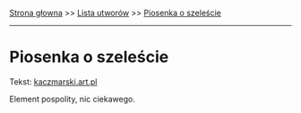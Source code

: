 [Strona głowna](../index.md) >> [Lista utworów](../list.md) >> [Piosenka o szeleście](426.md)

---

# Piosenka o szeleście

Tekst: [kaczmarski.art.pl](https://www.kaczmarski.art.pl/tworczosc/wiersze/piosenka-o-szelescie/)

Element pospolity, nic ciekawego.